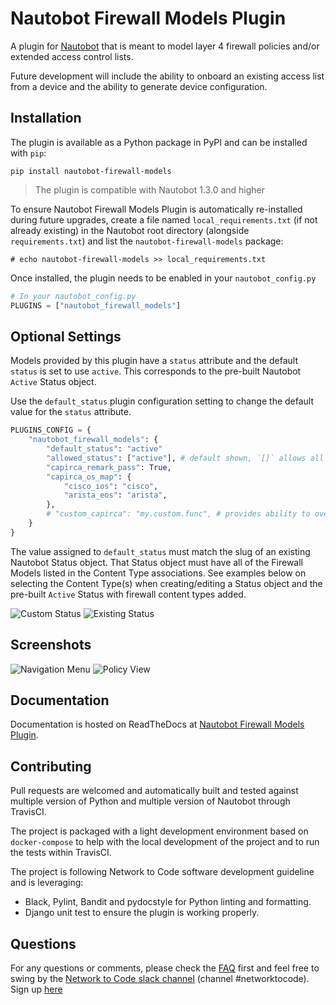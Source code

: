 # Nautobot Firewall Models Plugin

A plugin for [Nautobot](https://github.com/nautobot/nautobot) that is meant to model layer 4 firewall policies and/or extended access control lists. 

Future development will include the ability to onboard an existing access list from a device and the ability to generate device configuration.

## Installation

The plugin is available as a Python package in PyPI and can be installed with `pip`:

```shell
pip install nautobot-firewall-models
```

> The plugin is compatible with Nautobot 1.3.0 and higher

To ensure Nautobot Firewall Models Plugin is automatically re-installed during future upgrades, create a file named `local_requirements.txt` (if not already existing) in the Nautobot root directory (alongside `requirements.txt`) and list the `nautobot-firewall-models` package:

```no-highlight
# echo nautobot-firewall-models >> local_requirements.txt
```

Once installed, the plugin needs to be enabled in your `nautobot_config.py`

```python
# In your nautobot_config.py
PLUGINS = ["nautobot_firewall_models"]
```

## Optional Settings

Models provided by this plugin have a `status` attribute and the default `status` is set to use `active`. This corresponds to the pre-built Nautobot `Active` Status object.

Use the `default_status` plugin configuration setting to change the default value for the `status` attribute.

```python
PLUGINS_CONFIG = {
    "nautobot_firewall_models": {
        "default_status": "active"
        "allowed_status": ["active"], # default shown, `[]` allows all
        "capirca_remark_pass": True,
        "capirca_os_map": {
            "cisco_ios": "cisco",
            "arista_eos": "arista",
        },
        # "custom_capirca": "my.custom.func", # provides ability to overide capirca logic
    }
}
```

The value assigned to `default_status` must match the slug of an existing Nautobot Status object. That Status object must have all of the Firewall Models listed in the Content Type associations. See examples below on selecting the Content Type(s) when creating/editing a Status object and the pre-built `Active` Status with firewall content types added.

![Custom Status](https://raw.githubusercontent.com/nautobot/nautobot-plugin-firewall-models/develop/docs/images/custom-status.png "Custom Status")
![Existing Status](https://raw.githubusercontent.com/nautobot/nautobot-plugin-firewall-models/develop/docs/images/existing-status.png "Existing Status")

## Screenshots

![Navigation Menu](https://raw.githubusercontent.com/nautobot/nautobot-plugin-firewall-models/develop/docs/images/navmenu.png "Navigation Menu")
![Policy View](https://raw.githubusercontent.com/nautobot/nautobot-plugin-firewall-models/develop/docs/images/policy.png "Policy View")

## Documentation

Documentation is hosted on ReadTheDocs at [Nautobot Firewall Models Plugin](https://nautobot-plugin-firewall-models.readthedocs.io/).

## Contributing

Pull requests are welcomed and automatically built and tested against multiple version of Python and multiple version of Nautobot through TravisCI.

The project is packaged with a light development environment based on `docker-compose` to help with the local development of the project and to run the tests within TravisCI.

The project is following Network to Code software development guideline and is leveraging:

- Black, Pylint, Bandit and pydocstyle for Python linting and formatting.
- Django unit test to ensure the plugin is working properly.

## Questions

For any questions or comments, please check the [FAQ](FAQ.md) first and feel free to swing by the [Network to Code slack channel](https://networktocode.slack.com/) (channel #networktocode).
Sign up [here](http://slack.networktocode.com/)
